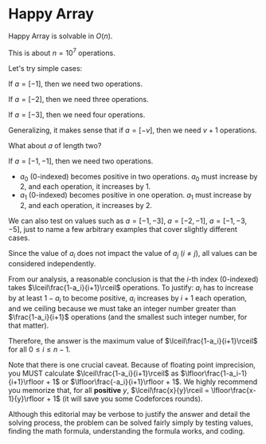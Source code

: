 # Happy Array

Happy Array is solvable in $O(n)$.

This is about $n = 10^7$ operations.

Let's try simple cases:

If $a = [-1]$, then we need two operations.

If $a = [-2]$, then we need three operations.

If $a = [-3]$, then we need four operations.

Generalizing, it makes sense that if $a = [-v]$, then we need $v+1$ operations.

What about $a$ of length two?

If $a = [-1, -1]$, then we need two operations.

- $a_0$ (0-indexed) becomes positive in two operations. $a_0$ must increase by $2$, and each operation, it increases by $1$.
- $a_1$ (0-indexed) becomes positive in one operation. $a_1$ must increase by $2$, and each operation, it increases by $2$.

We can also test on values such as $a = [-1, -3]$, $a = [-2, -1]$, $a = [-1, -3, -5]$, just to name a few arbitrary examples that cover slightly different cases.

Since the value of $a_i$ does not impact the value of $a_j$ ($i \neq j$), all values can be considered independently.

From our analysis, a reasonable conclusion is that the $i$-th index (0-indexed) takes $\lceil\frac{1-a_i}{i+1}\rceil$ operations. To justify: $a_i$ has to increase by at least $1-a_i$ to become positive, $a_i$ increases by $i+1$ each operation, and we ceiling because we must take an integer number greater than $\frac{1-a_i}{i+1}$ operations (and the smallest such integer number, for that matter).

Therefore, the answer is the maximum value of $\lceil\frac{1-a_i}{i+1}\rceil$ for all $0 \le i \le n-1$.

Note that there is one crucial caveat. Because of floating point imprecision, you MUST calculate $\lceil\frac{1-a_i}{i+1}\rceil$ as $\lfloor\frac{1-a_i-1}{i+1}\rfloor + 1$ or $\lfloor\frac{-a_i}{i+1}\rfloor + 1$. We highly recommend you memorize that, for all **positive** $y$, $\lceil\frac{x}{y}\rceil = \lfloor\frac{x-1}{y}\rfloor + 1$ (it will save you some Codeforces rounds).

Although this editorial may be verbose to justify the answer and detail the solving process, the problem can be solved fairly simply by testing values, finding the math formula, understanding the formula works, and coding.
